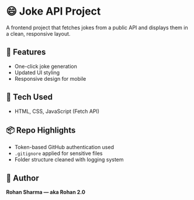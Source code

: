 # 😄 Joke API Project

A frontend project that fetches jokes from a public API and displays them in a clean, responsive layout.

## 🧠 Features
- One-click joke generation
- Updated UI styling
- Responsive design for mobile

## 🔧 Tech Used
- HTML, CSS, JavaScript (Fetch API)

## 📦 Repo Highlights
- Token-based GitHub authentication used
- `.gitignore` applied for sensitive files
- Folder structure cleaned with logging system

## 🧾 Author
**Rohan Sharma — aka Rohan 2.0**
